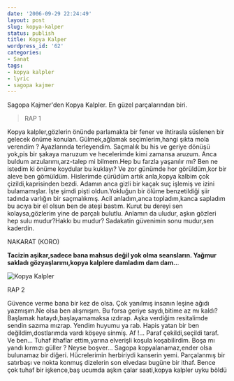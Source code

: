 ```yaml
---
date: '2006-09-29 22:24:49'
layout: post
slug: kopya-kalper
status: publish
title: Kopya Kalper
wordpress_id: '62'
categories:
- Sanat
tags:
- kopya kalpler
- lyric
- sagopa kajmer
---
```


Sagopa Kajmer'den Kopya Kalpler. En güzel parçalarından biri.



> RAP 1

Kopya kalpler,gözlerin önünde parlamakta bir fener ve ihtirasla süslenen bir gelecek önüme konulan.
Gülmek,ağlamak seçimlerim,hangi şıkta mola verendim ? Ayazlarında terleyendim.
Saçmalık bu his ve geriye dönüşü yok,pis bir şakaya maruzum ve hecelerimde kimi zamansa aruzum.
Anca buldum arzularımı,arz-talep mi bilmem.Hep bu farzla yaşanılır mı?
Ben ne istedim ki önüme koydular bu kuklayı?
Ve zor günümde hor görüldüm,kor bir aleve ben gömüldüm.
Hislerimde çürüdüm artık anla,kopya kalbim çok çizildi,kaprisinden bezdi.
Adamın anca gizli bir kaçak suç işlemiş ve izini bulamamışlar.
İşte şimdi pişti oldun.Yokluğun bir ölüme benzetildiği şiir tadında varlığın bir saçmalıkmış.
Acil anladım,anca topladım,kanca sapladım bu acıya bir el olsun ben de ateşi bastım.
Kurut bu dereyi sen kolaysa,gözlerim yine de parçalı bulutlu.
Anlamın da uludur, aşkın gözleri hep sulu mudur?Hakkı bu mudur?
Sadakatin güvenimin sonu mudur,sen kaderdin.

NAKARAT (KORO)

**Tacizin aşikar,sadece bana mahsus değil yok olma seansların.
Yağmur sakladı gözyaşlarımı,kopya kalplere damladım dam dam..**.

![Kopya Kalpler](http://img526.imageshack.us/img526/640/thesetearsbylicia500nt2.jpg)

RAP 2

Güvence verme bana bir kez de olsa.
Çok yanılmış insanın leşine ağıdı yazmışım.Ne olsa ben alışmışım.
Bu forsa geriye saydı,bitime az mı kaldı?
Başlamak hataydı,başlayamamaksa ızdırap.
Aşka verdiğim resitalimde sendin sazıma mızrap.
Yendim huyumu ya rab.
Hapis yatan bir ben değildim,dostlarımda vardı köşeye sinmiş. Af !...
Paraf çekildi,seçildi taraf.
Ve ben...
Tuhaf ithaflar ettim,yarına elverişli koşula koşabilirdim.
Boşa mı yandı kırmızı güller ? Neyse boşver...
Sagopa kopyalanamaz,ender olsa bulunamaz bir diğeri.
Hücrelerimin herbiriydi kanserin yemi.
Parçalanmış bir satırbaşı ve nokta konmuş dizelerin son elvedası bugüne bir ithaf.
Bence çok tuhaf bir işkence,baş ucumda aşkın çalar saati,kopya kalpler uyku böldü




